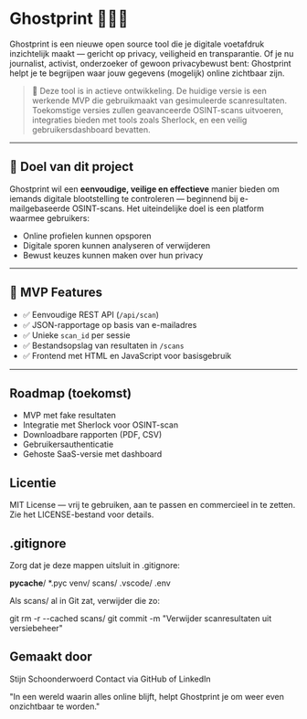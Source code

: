 # Ghostprint 🕵️‍♂️🧩

Ghostprint is een nieuwe open source tool die je digitale voetafdruk inzichtelijk maakt — gericht op privacy, veiligheid en transparantie. Of je nu journalist, activist, onderzoeker of gewoon privacybewust bent: Ghostprint helpt je te begrijpen waar jouw gegevens (mogelijk) online zichtbaar zijn.

> 🚧 Deze tool is in actieve ontwikkeling. De huidige versie is een werkende MVP die gebruikmaakt van gesimuleerde scanresultaten. Toekomstige versies zullen geavanceerde OSINT-scans uitvoeren, integraties bieden met tools zoals Sherlock, en een veilig gebruikersdashboard bevatten.

---

## 🎯 Doel van dit project

Ghostprint wil een **eenvoudige, veilige en effectieve** manier bieden om iemands digitale blootstelling te controleren — beginnend bij e-mailgebaseerde OSINT-scans. Het uiteindelijke doel is een platform waarmee gebruikers:

- Online profielen kunnen opsporen
- Digitale sporen kunnen analyseren of verwijderen
- Bewust keuzes kunnen maken over hun privacy

---

## 🧱 MVP Features

- ✅ Eenvoudige REST API (`/api/scan`)
- ✅ JSON-rapportage op basis van e-mailadres
- ✅ Unieke `scan_id` per sessie
- ✅ Bestandsopslag van resultaten in `/scans`
- ✅ Frontend met HTML en JavaScript voor basisgebruik

---

## Roadmap (toekomst)

- MVP met fake resultaten
- Integratie met Sherlock voor OSINT-scan
- Downloadbare rapporten (PDF, CSV)
- Gebruikersauthenticatie
- Gehoste SaaS-versie met dashboard

## Licentie

MIT License — vrij te gebruiken, aan te passen en commercieel in te zetten.
Zie het LICENSE-bestand voor details.

## .gitignore

Zorg dat je deze mappen uitsluit in .gitignore:

__pycache__/
*.pyc
venv/
scans/
.vscode/
.env

Als scans/ al in Git zat, verwijder die zo:

git rm -r --cached scans/
git commit -m "Verwijder scanresultaten uit versiebeheer"

## Gemaakt door

Stijn Schoonderwoerd
Contact via GitHub of LinkedIn

"In een wereld waarin alles online blijft, helpt Ghostprint je om weer even onzichtbaar te worden."

